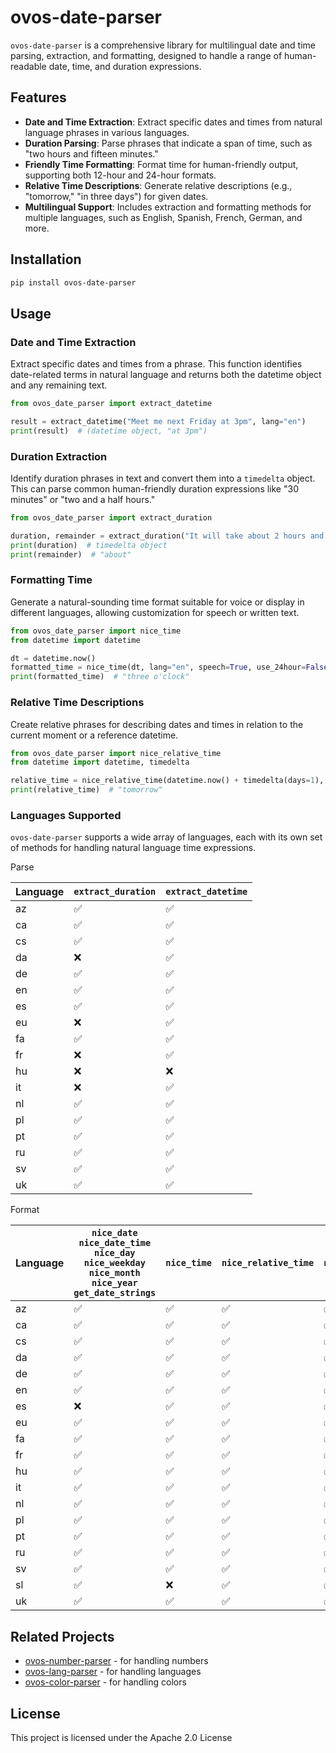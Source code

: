 # ovos-date-parser

`ovos-date-parser` is a comprehensive library for multilingual date and time parsing, extraction, and formatting,
designed to handle a range of human-readable date, time, and duration expressions.

## Features

- **Date and Time Extraction**: Extract specific dates and times from natural language phrases in various languages.
- **Duration Parsing**: Parse phrases that indicate a span of time, such as "two hours and fifteen minutes."
- **Friendly Time Formatting**: Format time for human-friendly output, supporting both 12-hour and 24-hour formats.
- **Relative Time Descriptions**: Generate relative descriptions (e.g., "tomorrow," "in three days") for given dates.
- **Multilingual Support**: Includes extraction and formatting methods for multiple languages, such as English, Spanish,
  French, German, and more.

## Installation

```bash
pip install ovos-date-parser
```

## Usage

### Date and Time Extraction

Extract specific dates and times from a phrase. This function identifies date-related terms in natural language and
returns both the datetime object and any remaining text.

```python
from ovos_date_parser import extract_datetime

result = extract_datetime("Meet me next Friday at 3pm", lang="en")
print(result)  # (datetime object, "at 3pm")
```

### Duration Extraction

Identify duration phrases in text and convert them into a `timedelta` object. This can parse common human-friendly
duration expressions like "30 minutes" or "two and a half hours."

```python
from ovos_date_parser import extract_duration

duration, remainder = extract_duration("It will take about 2 hours and 30 minutes", lang="en")
print(duration)  # timedelta object
print(remainder)  # "about"
```

### Formatting Time

Generate a natural-sounding time format suitable for voice or display in different languages, allowing customization for
speech or written text.

```python
from ovos_date_parser import nice_time
from datetime import datetime

dt = datetime.now()
formatted_time = nice_time(dt, lang="en", speech=True, use_24hour=False)
print(formatted_time)  # "three o'clock"
```

### Relative Time Descriptions

Create relative phrases for describing dates and times in relation to the current moment or a reference datetime.

```python
from ovos_date_parser import nice_relative_time
from datetime import datetime, timedelta

relative_time = nice_relative_time(datetime.now() + timedelta(days=1), datetime.now(), lang="en")
print(relative_time)  # "tomorrow"
```

### Languages Supported

`ovos-date-parser` supports a wide array of languages, each with its own set of methods for handling natural language
time expressions.

Parse

| Language | `extract_duration` | `extract_datetime` |
|----------|--------------------|--------------------|
| az       | ✅                  | ✅                  |
| ca       | ✅                  | ✅                  |
| cs       | ✅                  | ✅                  |
| da       | ❌                  | ✅                  |
| de       | ✅                  | ✅                  |
| en       | ✅                  | ✅                  |
| es       | ✅                  | ✅                  |
| eu       | ❌                  | ✅                  |
| fa       | ✅                  | ✅                  |
| fr       | ❌                  | ✅                  |
| hu       | ❌                  | ❌                  |
| it       | ❌                  | ✅                  |
| nl       | ✅                  | ✅                  |
| pl       | ✅                  | ✅                  |
| pt       | ✅                  | ✅                  |
| ru       | ✅                  | ✅                  |
| sv       | ✅                  | ✅                  |
| uk       | ✅                  | ✅                  |

Format

| Language | `nice_date`<br>`nice_date_time`<br>`nice_day` <br>`nice_weekday` <br>`nice_month` <br>`nice_year` <br>`get_date_strings` | `nice_time` | `nice_relative_time` | `nice_duration` |
|----------|--------------------------------------------------------------------------------------------------------------------------|-------------|----------------------|-----------------|
| az       | ✅                                                                                                                        | ✅           | ✅                    | ✅               | 
| ca       | ✅                                                                                                                        | ✅           | ✅                    | ✅               | 
| cs       | ✅                                                                                                                        | ✅           | ✅                    | ✅               | 
| da       | ✅                                                                                                                        | ✅           | ✅                    | ✅               | 
| de       | ✅                                                                                                                        | ✅           | ✅                    | ✅               | 
| en       | ✅                                                                                                                        | ✅           | ✅                    | ✅               | 
| es       | ❌                                                                                                                        | ✅           | ✅                    | ✅               | 
| eu       | ✅                                                                                                                        | ✅           | ✅                    | ✅               | 
| fa       | ✅                                                                                                                        | ✅           | ✅                    | ✅               | 
| fr       | ✅                                                                                                                        | ✅           | ✅                    | ✅               | 
| hu       | ✅                                                                                                                        | ✅           | ✅                    | ✅               | 
| it       | ✅                                                                                                                        | ✅           | ✅                    | ✅               | 
| nl       | ✅                                                                                                                        | ✅           | ✅                    | ✅               | 
| pl       | ✅                                                                                                                        | ✅           | ✅                    | ✅               | 
| pt       | ✅                                                                                                                        | ✅           | ✅                    | ✅               | 
| ru       | ✅                                                                                                                        | ✅           | ✅                    | ✅               | 
| sv       | ✅                                                                                                                        | ✅           | ✅                    | ✅               |
| sl       | ✅                                                                                                                        | ❌           | ✅                    | ✅               |
| uk       | ✅                                                                                                                        | ✅           | ✅                    | ✅               | 

## Related Projects

- [ovos-number-parser](https://github.com/OpenVoiceOS/ovos-number-parser) - for handling numbers
- [ovos-lang-parser](https://github.com/OVOSHatchery/ovos-lang-parser) - for handling languages
- [ovos-color-parser](https://github.com/OVOSHatchery/ovos-color-parser) - for handling colors

## License

This project is licensed under the Apache 2.0 License